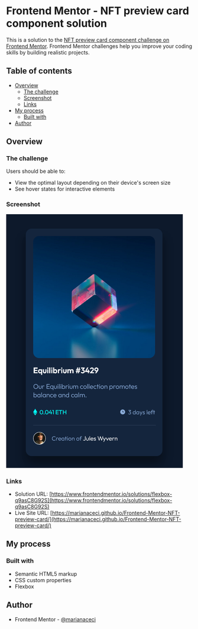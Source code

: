 # Frontend Mentor - NFT preview card component solution

This is a solution to the [NFT preview card component challenge on Frontend Mentor](https://www.frontendmentor.io/challenges/nft-preview-card-component-SbdUL_w0U). Frontend Mentor challenges help you improve your coding skills by building realistic projects. 

## Table of contents

- [Overview](#overview)
  - [The challenge](#the-challenge)
  - [Screenshot](#screenshot)
  - [Links](#links)
- [My process](#my-process)
  - [Built with](#built-with)
- [Author](#author)

## Overview

### The challenge

Users should be able to:

- View the optimal layout depending on their device's screen size
- See hover states for interactive elements

### Screenshot

![](./screenshot.png)

### Links
- Solution URL: [https://www.frontendmentor.io/solutions/flexbox-q9asC8G92S](https://www.frontendmentor.io/solutions/flexbox-q9asC8G92S)
- Live Site URL: [https://marianaceci.github.io/Frontend-Mentor-NFT-preview-card/](https://marianaceci.github.io/Frontend-Mentor-NFT-preview-card/)

## My process

### Built with
- Semantic HTML5 markup
- CSS custom properties
- Flexbox

## Author
- Frontend Mentor - [@marianaceci](https://www.frontendmentor.io/profile/marianaceci)
